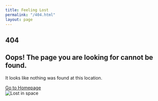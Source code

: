```yaml
---
title: Feeling Lost
permalink: "/404.html"
layout: page
---
```


<section class="section">
  <div class="container has-text-centered">
    <h1 class="title is-1">404</h1>
    <h2 class="subtitle is-3">Oops! The page you are looking for cannot be found.</h2>
    <p class="is-size-5">It looks like nothing was found at this location.</p>
    <div class="mt-5">
      <a class="button is-primary is-large" href="{{ site.url }}">Go to Homepage</a>
    </div>
    <div class="mt-5">
      <img src="https://via.placeholder.com/400x300" alt="Lost in space" class="image is-inline-block">
    </div>
  </div>
</section>
